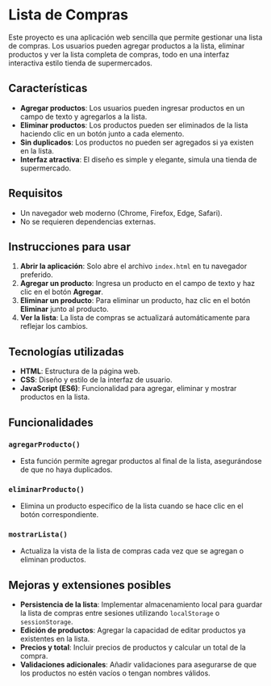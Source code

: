 # Lista de Compras

Este proyecto es una aplicación web sencilla que permite gestionar una lista de compras. Los usuarios pueden agregar productos a la lista, eliminar productos y ver la lista completa de compras, todo en una interfaz interactiva estilo tienda de supermercados.

## Características

- **Agregar productos**: Los usuarios pueden ingresar productos en un campo de texto y agregarlos a la lista.
- **Eliminar productos**: Los productos pueden ser eliminados de la lista haciendo clic en un botón junto a cada elemento.
- **Sin duplicados**: Los productos no pueden ser agregados si ya existen en la lista.
- **Interfaz atractiva**: El diseño es simple y elegante, simula una tienda de supermercado.

## Requisitos

- Un navegador web moderno (Chrome, Firefox, Edge, Safari).
- No se requieren dependencias externas.

## Instrucciones para usar

1. **Abrir la aplicación**: Solo abre el archivo `index.html` en tu navegador preferido.
2. **Agregar un producto**: Ingresa un producto en el campo de texto y haz clic en el botón **Agregar**.
3. **Eliminar un producto**: Para eliminar un producto, haz clic en el botón **Eliminar** junto al producto.
4. **Ver la lista**: La lista de compras se actualizará automáticamente para reflejar los cambios.

## Tecnologías utilizadas

- **HTML**: Estructura de la página web.
- **CSS**: Diseño y estilo de la interfaz de usuario.
- **JavaScript (ES6)**: Funcionalidad para agregar, eliminar y mostrar productos en la lista.

## Funcionalidades

### `agregarProducto()`
- Esta función permite agregar productos al final de la lista, asegurándose de que no haya duplicados.

### `eliminarProducto()`
- Elimina un producto específico de la lista cuando se hace clic en el botón correspondiente.

### `mostrarLista()`
- Actualiza la vista de la lista de compras cada vez que se agregan o eliminan productos.

## Mejoras y extensiones posibles

- **Persistencia de la lista**: Implementar almacenamiento local para guardar la lista de compras entre sesiones utilizando `localStorage` o `sessionStorage`.
- **Edición de productos**: Agregar la capacidad de editar productos ya existentes en la lista.
- **Precios y total**: Incluir precios de productos y calcular un total de la compra.
- **Validaciones adicionales**: Añadir validaciones para asegurarse de que los productos no estén vacíos o tengan nombres válidos.




